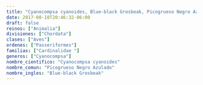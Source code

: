 ```yaml
---
title: "Cyanocompsa cyanoides, Blue-black Grosbeak, Picogrueso Negro Azulado"
date: 2017-08-18T20:46:32-06:00
draft: false
reinos: ["Animalia"]
divisiones: ["Chordata"]
clases: ["Aves"]
ordenes: ["Passeriformes"]
familias: ["Cardinalidae "]
generos: ["Cyanocompsa"]
nombre_cientifico: "Cyanocompsa cyanoides"
nombre_comun: "Picogrueso Negro Azulado"
nombre_ingles: "Blue-black Grosbeak"
---
```

